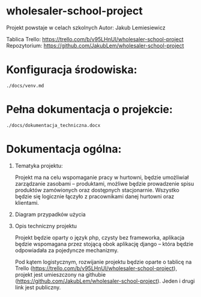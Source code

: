 # wholesaler-school-project

Projekt powstaje w celach szkolnych
Autor: Jakub Lemiesiewicz

Tablica Trello: https://trello.com/b/v95LHnUI/wholesaler-school-project
Repozytorium: https://github.com/JakubLem/wholesaler-school-project

# Konfiguracja środowiska:
`./docs/venv.md`
# Pełna dokumentacja o projekcie:
`./docs/dokumentacja_techniczna.docx`

# Dokumentacja ogólna:

1. Tematyka projektu:

    Projekt ma na celu wspomaganie pracy w hurtowni, będzie umożliwiał zarządzanie zasobami – produktami, możliwe będzie prowadzenie spisu produktów zamówionych oraz dostępnych stacjonarnie. Wszystko będzie się logicznie łączyło z pracownikami danej hurtowni oraz klientami.

2. Diagram przypadków użycia

3. Opis techniczny projektu

	Projekt będzie oparty o język php, czysty bez frameworka, aplikacja będzie wspomagana przez stojącą obok aplikację django – która będzie odpowiadała za pojedyncze mechanizmy.

	Pod kątem logistycznym, rozwijanie projektu będzie oparte o tablicę na Trello (https://trello.com/b/v95LHnUI/wholesaler-school-project), projekt jest umieszczony na githubie (https://github.com/JakubLem/wholesaler-school-project). Jeden i drugi link jest publiczny.
